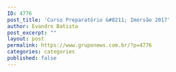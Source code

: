 ```yaml
---
ID: 4776
post_title: 'Curso Preparatório &#8211; Imersão 2017'
author: Evandro Batista
post_excerpt: ""
layout: post
permalink: https://www.gruponews.com.br/?p=4776
categories: categories
published: false
---
```

&nbsp;

&nbsp;